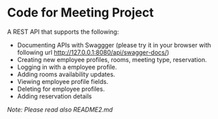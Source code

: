 # Code for Meeting Project #


A REST API that supports the following:
 * Documenting APIs with Swaggger (please try it in your browser with following url http://127.0.0.1:8080/api/swagger-docs/)
 * Creating new employee profiles, rooms, meeting type, reservation.
 * Logging in with a employee profile.
 * Adding rooms availability updates.
 * Viewing employee profile fields.
 * Deleting for employee profiles.
 * Adding reservation details

*Note: Please read also README2.md*

